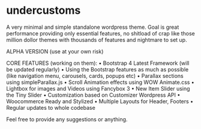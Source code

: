 # undercustoms
A very minimal and simple standalone wordpress theme. Goal is great performance providing only essential features, no shitload of crap like those million dollor themes with thousands of features and nightmare to set up.

ALPHA VERSION (use at your own risk)

CORE FEATURES (working on them):
• Bootstrap 4 Latest Framework (will be updated regularly)
• Using the Bootstrap features as much as possible (like navigation menu, carousels, cards, popups etc)
• Parallax sections using simpleParallax.js
• Scroll Animation effects using WOW Animate.css
• Lightbox for images and Videos using Fancybox 3
• New Item Slider using the Tiny Slider 
• Customization based on Customizer Wordpress API
• Woocommerce Ready and Stylized
• Multiple Layouts for Header, Footers
• Regular updates to whole codebase


Feel free to provide any suggestions or anything.

